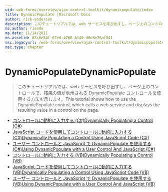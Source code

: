 ```yaml
---
uid: web-forms/overview/ajax-control-toolkit/dynamicpopulate/index
title: DynamicPopulate |Microsoft Docs
author: rick-anderson
description: このチュートリアルでは、web サービスを呼び出すし、ページ上のコントロールで、結果の値が表示される DynamicPopulate コントロールを使用する方法を示します。
ms.author: riande
ms.date: 11/14/2011
ms.assetid: 68c6e54f-87ed-4768-b140-d0e3e76af841
msc.legacyurl: /web-forms/overview/ajax-control-toolkit/dynamicpopulate
msc.type: chapter
---
```

<a name="dynamicpopulate"></a><span data-ttu-id="699d2-103">DynamicPopulate</span><span class="sxs-lookup"><span data-stu-id="699d2-103">DynamicPopulate</span></span>
====================
> <span data-ttu-id="699d2-104">このチュートリアルでは、web サービスを呼び出すし、ページ上のコントロールで、結果の値が表示される DynamicPopulate コントロールを使用する方法を示します。</span><span class="sxs-lookup"><span data-stu-id="699d2-104">This tutorial shows how to use the DynamicPopulate control, which calls a web service and displays the resulting value in a control on the page.</span></span>


- [<span data-ttu-id="699d2-105">コントロールに動的に入力する (C#)</span><span class="sxs-lookup"><span data-stu-id="699d2-105">Dynamically Populating a Control (C#)</span></span>](dynamically-populating-a-control-cs.md)
- [<span data-ttu-id="699d2-106">JavaScript コードを使用してコントロールに動的に入力する (C#)</span><span class="sxs-lookup"><span data-stu-id="699d2-106">Dynamically Populating a Control Using JavaScript Code (C#)</span></span>](dynamically-populating-a-control-using-javascript-code-cs.md)
- [<span data-ttu-id="699d2-107">ユーザー コントロールと JavaScript で DynamicPopulate を使用する (C#)</span><span class="sxs-lookup"><span data-stu-id="699d2-107">Using DynamicPopulate with a User Control And JavaScript (C#)</span></span>](using-dynamicpopulate-with-a-user-control-and-javascript-cs.md)
- [<span data-ttu-id="699d2-108">コントロールに動的に入力する (VB)</span><span class="sxs-lookup"><span data-stu-id="699d2-108">Dynamically Populating a Control (VB)</span></span>](dynamically-populating-a-control-vb.md)
- [<span data-ttu-id="699d2-109">JavaScript コードを使用してコントロールに動的に入力する (VB)</span><span class="sxs-lookup"><span data-stu-id="699d2-109">Dynamically Populating a Control Using JavaScript Code (VB)</span></span>](dynamically-populating-a-control-using-javascript-code-vb.md)
- [<span data-ttu-id="699d2-110">ユーザー コントロールと JavaScript で DynamicPopulate を使用する (VB)</span><span class="sxs-lookup"><span data-stu-id="699d2-110">Using DynamicPopulate with a User Control And JavaScript (VB)</span></span>](using-dynamicpopulate-with-a-user-control-and-javascript-vb.md)

